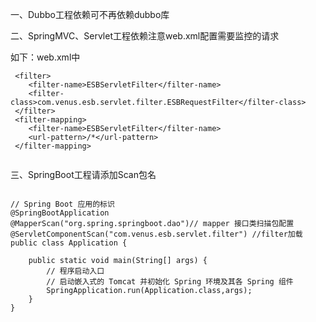 一、Dubbo工程依赖可不再依赖dubbo库

二、SpringMVC、Servlet工程依赖注意web.xml配置需要监控的请求<br>

如下：web.xml中<br>
``` 
 <filter>
    <filter-name>ESBServletFilter</filter-name>
    <filter-class>com.venus.esb.servlet.filter.ESBRequestFilter</filter-class>
 </filter>
 <filter-mapping>
    <filter-name>ESBServletFilter</filter-name>
    <url-pattern>/*</url-pattern>
 </filter-mapping>
 

```

三、SpringBoot工程请添加Scan包名
```

// Spring Boot 应用的标识
@SpringBootApplication
@MapperScan("org.spring.springboot.dao")// mapper 接口类扫描包配置
@ServletComponentScan("com.venus.esb.servlet.filter") //filter加载
public class Application {

    public static void main(String[] args) {
        // 程序启动入口
        // 启动嵌入式的 Tomcat 并初始化 Spring 环境及其各 Spring 组件
        SpringApplication.run(Application.class,args);
    }
}

```
